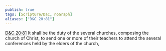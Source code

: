 ```yaml
---
publish: true
tags: [Scripture/DaC, noGraph]
aliases: ["D&C 20:81"]
---
```

[D&C 20:81](https://churchofjesuschrist.org/study/scriptures/dc-testament/dc/20?lang=eng&id=p81#p81) It shall be the duty of the several churches, composing the church of Christ, to send one or more of their teachers to attend the several conferences held by the elders of the church,
